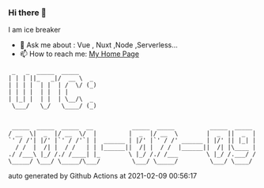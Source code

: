 ### Hi there 👋

I am ice breaker

- 💬 Ask me about : Vue , Nuxt ,Node ,Serverless...
- 📫 How to reach me: [My Home Page](https://icebreaker.top/)

```
 _   _  _____  _____     
| | | ||_   _|/  __ \  _ 
| | | |  | |  | /  \/ (_)
| | | |  | |  | |        
| |_| |  | |  | \__/\  _ 
 \___/   \_/   \____/ (_)
                         
                         
 _____  _____  _____  __           _____  _____          _____  _____ 
/ __  \|  _  |/ __  \/  |         |  _  |/ __  \        |  _  ||  _  |
`' / /'| |/' |`' / /'`| |  ______ | |/' |`' / /' ______ | |/' || |_| |
  / /  |  /| |  / /   | | |______||  /| |  / /  |______||  /| |\____ |
./ /___\ |_/ /./ /____| |_        \ |_/ /./ /___        \ |_/ /.___/ /
\_____/ \___/ \_____/\___/         \___/ \_____/         \___/ \____/
```

auto generated by Github Actions at 2021-02-09 00:56:17
